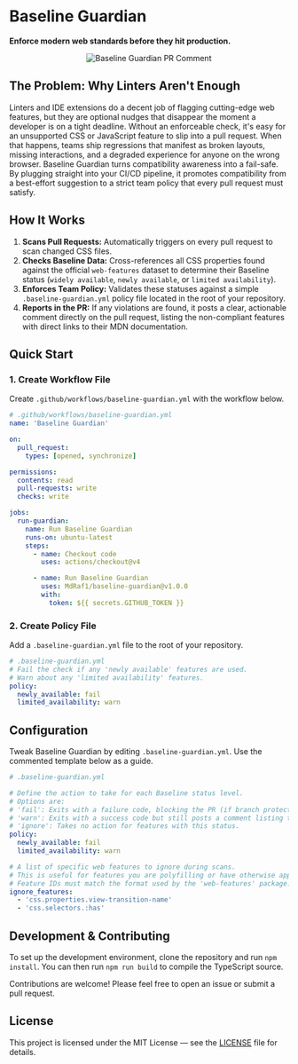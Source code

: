 # Baseline Guardian

**Enforce modern web standards before they hit production.**

<!-- markdownlint-disable-next-line MD033 -->
<p align="center">
  <!-- markdownlint-disable-next-line MD033 -->
  <img src="https://raw.githubusercontent.com/MdRaf1/baseline-guardian/main/docs/pr-comment.gif" alt="Baseline Guardian PR Comment" />
</p>

## The Problem: Why Linters Aren't Enough

Linters and IDE extensions do a decent job of flagging cutting-edge web features, but they are optional nudges that disappear the moment a developer is on a tight deadline. Without an enforceable check, it's easy for an unsupported CSS or JavaScript feature to slip into a pull request. When that happens, teams ship regressions that manifest as broken layouts, missing interactions, and a degraded experience for anyone on the wrong browser. Baseline Guardian turns compatibility awareness into a fail-safe. By plugging straight into your CI/CD pipeline, it promotes compatibility from a best-effort suggestion to a strict team policy that every pull request must satisfy.

## How It Works

1. **Scans Pull Requests:** Automatically triggers on every pull request to scan changed CSS files.
2. **Checks Baseline Data:** Cross-references all CSS properties found against the official `web-features` dataset to determine their Baseline status (`widely available`, `newly available`, or `limited availability`).
3. **Enforces Team Policy:** Validates these statuses against a simple `.baseline-guardian.yml` policy file located in the root of your repository.
4. **Reports in the PR:** If any violations are found, it posts a clear, actionable comment directly on the pull request, listing the non-compliant features with direct links to their MDN documentation.

## Quick Start

### 1. Create Workflow File

Create `.github/workflows/baseline-guardian.yml` with the workflow below.

````yaml
# .github/workflows/baseline-guardian.yml
name: 'Baseline Guardian'

on:
  pull_request:
    types: [opened, synchronize]

permissions:
  contents: read
  pull-requests: write
  checks: write

jobs:
  run-guardian:
    name: Run Baseline Guardian
    runs-on: ubuntu-latest
    steps:
      - name: Checkout code
        uses: actions/checkout@v4

      - name: Run Baseline Guardian
        uses: MdRaf1/baseline-guardian@v1.0.0
        with:
          token: ${{ secrets.GITHUB_TOKEN }}
````

### 2. Create Policy File

Add a `.baseline-guardian.yml` file to the root of your repository.

````yaml
# .baseline-guardian.yml
# Fail the check if any 'newly available' features are used.
# Warn about any 'limited availability' features.
policy:
  newly_available: fail
  limited_availability: warn
````

## Configuration

Tweak Baseline Guardian by editing `.baseline-guardian.yml`. Use the commented template below as a guide.

````yaml
# .baseline-guardian.yml

# Define the action to take for each Baseline status level.
# Options are:
# 'fail': Exits with a failure code, blocking the PR (if branch protection is enabled).
# 'warn': Exits with a success code but still posts a comment listing the features.
# 'ignore': Takes no action for features with this status.
policy:
  newly_available: fail
  limited_availability: warn

# A list of specific web features to ignore during scans.
# This is useful for features you are polyfilling or have otherwise approved for use.
# Feature IDs must match the format used by the 'web-features' package.
ignore_features:
  - 'css.properties.view-transition-name'
  - 'css.selectors.:has'
````

## Development & Contributing

To set up the development environment, clone the repository and run `npm install`. You can then run `npm run build` to compile the TypeScript source.

Contributions are welcome! Please feel free to open an issue or submit a pull request.

## License

This project is licensed under the MIT License — see the [LICENSE](./LICENSE) file for details.

